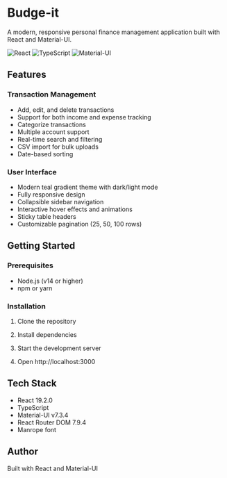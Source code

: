 # Budge-it

A modern, responsive personal finance management application built with React and Material-UI.

![React](https://img.shields.io/badge/React-19.2.0-61DAFB?style=flat&logo=react)
![TypeScript](https://img.shields.io/badge/TypeScript-5.x-3178C6?style=flat&logo=typescript)
![Material-UI](https://img.shields.io/badge/Material--UI-7.3.4-007FFF?style=flat&logo=mui)

## Features

### Transaction Management

- Add, edit, and delete transactions
- Support for both income and expense tracking
- Categorize transactions
- Multiple account support
- Real-time search and filtering
- CSV import for bulk uploads
- Date-based sorting

### User Interface

- Modern teal gradient theme with dark/light mode
- Fully responsive design
- Collapsible sidebar navigation
- Interactive hover effects and animations
- Sticky table headers
- Customizable pagination (25, 50, 100 rows)

## Getting Started

### Prerequisites

- Node.js (v14 or higher)
- npm or yarn

### Installation

1. Clone the repository

2. Install dependencies

3. Start the development server

4. Open http://localhost:3000

## Tech Stack

- React 19.2.0
- TypeScript
- Material-UI v7.3.4
- React Router DOM 7.9.4
- Manrope font

## Author

Built with React and Material-UI
